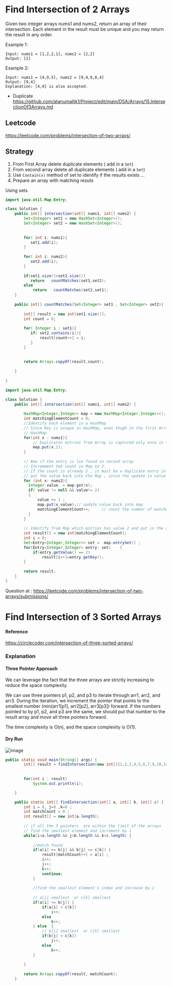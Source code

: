 # Find Intersection of 2 Arrays
Given two integer arrays nums1 and nums2, return an array of their intersection. Each element in the result must be unique and you may return the result in any order.

Example 1:
````
Input: nums1 = [1,2,2,1], nums2 = [2,2]
Output: [2]
````
Example 2:
````
Input: nums1 = [4,9,5], nums2 = [9,4,9,8,4]
Output: [9,4]
Explanation: [4,9] is also accepted.
````
- Duplicate https://github.com/atanumallik1/Project/edit/main/DSA/Arrays/15.IntersectionOf3Arrays.md

## Leetcode 
https://leetcode.com/problems/intersection-of-two-arrays/

## Strategy 
1. From First Array delete duplicate elements ( add in a `Set`) 
2. From second array delete all duplicate elements ( add in a `Set`) 
3. Use `Contain(x)` method of set to identify if the results exists ...
4. Prepare an array with matching resuts  

Using sets
````java
import java.util.Map.Entry;

class Solution {
    public int[] intersection(int[] nums1, int[] nums2) {
        Set<Integer> set1 = new HashSet<Integer>();
        Set<Integer> set2 = new HashSet<Integer>();
        
        
        for( int i: nums1){
           set1.add(i); 
        }
        
        for( int i: nums2){
           set2.add(i); 
        }
        
        if(set1.size()<set2.size())
           return   countMatches(set1,set2);      
        else 
            return   countMatches(set2,set1);     
    }
    
    public int[] countMatches(Set<Integer> set1 , Set<Integer> set2){
        
        int[] result = new int[set1.size()];
        int count = 0;
        
        for( Integer i : set1){
           if( set2.contains(i)){
               result[count++] = i;
           }
        }
        
        
        return Arrays.copyOf(result,count);
     
    }
    
}
````

````java
import java.util.Map.Entry;

class Solution {
    public int[] intersection(int[] nums1, int[] nums2) {
        
        HashMap<Integer,Integer> map = new HashMap<Integer,Integer>();
        int matchingElementCount = 0; 
        //Identify each element in a HashMap 
        // Since Key is unique in HashMap, even thugh in the first Array there are duplicate entries, it will be captured only once in the 
        // HashMap 
        for(int x : nums1){
            // Duplicates entries from Array is captured only once in the Map
            map.put(x,1);
        }
         
        // Now if the entry is lso found in second array 
        // Increement teh count in Map to 2. 
        // If the count is already 2 , it must be a duplicate entry in the second array, so skip it too 
        // put the value back into the Map , since the update in value is noy captured in Map automatically 
        for (int x: nums2){
          Integer value  = map.get(x);
          if( value != null && value!= 2)
          {   
              value += 1 ;
              map.put(x,value);// update value back into map 
              matchingElementCount++;     // count the number of matches   
          }
        }
        
        // Identify from Map which entries has value 2 and put in the array
        int result[] = new int[matchingElementCount];
        int i = 0;
        Set<Entry<Integer,Integer>> set =  map.entrySet() ;
        for(Entry<Integer,Integer> entry: set)    {
            if(entry.getValue() == 2)
                result[i++]=entry.getKey();
        }
        
        return result;
    }
}
````
Question at : https://leetcode.com/problems/intersection-of-two-arrays/submissions/ 

# Find Intersection of 3 Sorted Arrays 

#### Reference 
https://circlecoder.com/intersection-of-three-sorted-arrays/

### Explanation 
#### __Three Pointer Approach__
We can leverage the fact that the three arrays are strictly increasing to reduce the space complexity.

We can use three pointers p1, p2, and p3 to iterate through arr1, arr2, and arr3. During the iteration, we increment the pointer that points to the smallest number (min(arr1[p1], arr2[p2], arr3[p3]) forward. If the numbers pointed to by p1, p2, and p3 are the same, we should put that number to the result array and move all three pointers forward.

The time complexity is O(n), and the space complexity is O(1).

#### Dry Run
![image](https://user-images.githubusercontent.com/8110582/164994230-286eaae5-8f85-45ef-abee-483a1f31d372.png)


````java
public static void main(String[] args) {
		int[] result = findIntersection(new int[]{1,2,3,4,5,6,7,9,10,14,},new int[]{2,4,6,7,8,10,15},new int[]{1,3,7,9,10,11});
		
		
		for(int i : result)
			System.out.println(i);

	}

	public static int[] findIntersection(int[] a, int[] b, int[] c) {
		int i = 0, j=0 ,k=0 ;
		int matchCount = 0 ;
		int result[] = new int[a.length];
		
		// if all the 3 pointers  are within the limit of the arrays 
		// find the smallest element and increment by 1
		while(i<a.length && j<b.length && k<c.length) {
			
			//match found
			if(a[i] == b[j] && b[j] == c[k]) {
				result[matchCount++] = a[i] ;
			    i++;
			    j++;
			    k++;
			    continue;
			}
			
			//find the smallest element's index and increase by 1
			
			// a[i] smallest  or c[k] smallest 
			if(a[i] <= b[j]) {
				if(a[i] < c[k])
					i++;
				else 
					k++;
			} else  {
				// b[j] smallest  or c[k] smallest 
				if(b[j] < c[k])
					j++;
				else 
					k++;
			}
			
		}
		
		return Arrays.copyOf(result, matchCount);
	}

````

